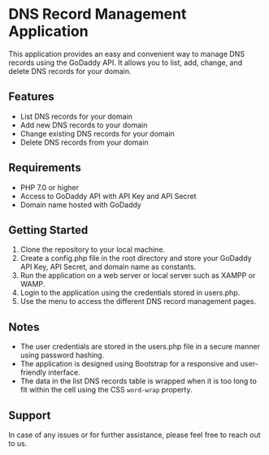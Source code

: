 # DNS Record Management Application

This application provides an easy and convenient way to manage DNS records using the GoDaddy API. It allows you to list, add, change, and delete DNS records for your domain.

## Features
- List DNS records for your domain
- Add new DNS records to your domain
- Change existing DNS records for your domain
- Delete DNS records from your domain

## Requirements
- PHP 7.0 or higher
- Access to GoDaddy API with API Key and API Secret
- Domain name hosted with GoDaddy

## Getting Started
1. Clone the repository to your local machine.
2. Create a config.php file in the root directory and store your GoDaddy API Key, API Secret, and domain name as constants.
3. Run the application on a web server or local server such as XAMPP or WAMP.
4. Login to the application using the credentials stored in users.php.
5. Use the menu to access the different DNS record management pages.

## Notes
- The user credentials are stored in the users.php file in a secure manner using password hashing.
- The application is designed using Bootstrap for a responsive and user-friendly interface.
- The data in the list DNS records table is wrapped when it is too long to fit within the cell using the CSS `word-wrap` property.

## Support
In case of any issues or for further assistance, please feel free to reach out to us.
